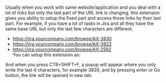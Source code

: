 Usually when you work with same website/application and you deal with a lot of links but only the last part of the URL link is changing, this extension gives you ability to setup the fixed part and access those links by their last part.
For example, if you have a lot of tasks in Jira and all they have the same base URL but only the last few characters are different.

* https://jira.yourcompany.com/browse/AX-3830
* https://jira.yourcompany.com/browse/AX-3822
* https://jira.yourcompany.com/browse/AX-2592  
You can setup this extension as:


And when you press CTR+SHIFT+F, a popup will appear where you only write the last 4 characters, for example 3830, and by pressing enter or Go button, the link will be opened in new tab.
